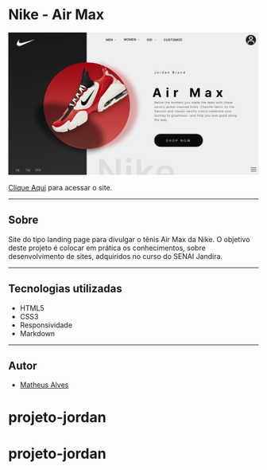 # Nike - Air Max

![](./img/screenshot.png)

[Clique Aqui](https://matheusalves099.github.io/projeto-nike/) para acessar o site.

---
## Sobre
Site do tipo landing page para divulgar o tênis Air Max da Nike.
O objetivo deste projeto é colocar em prática os conhecimentos, sobre desenvolvimento de sites, adquiridos no curso do SENAI Jandira.

---
## Tecnologias utilizadas
- HTML5
- CSS3
- Responsividade
- Markdown

---
## Autor
- [Matheus Alves](https://www.linkedin.com/in/matheusalvesreisdasilva/)
# projeto-jordan
# projeto-jordan

